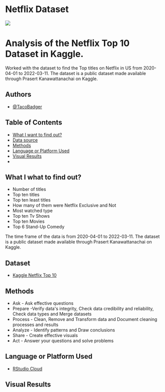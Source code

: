 # Netflix Dataset

![](https://github.com/TacoBadger/NetflixDataset/blob/main/dataset.png?raw=true)

# Analysis of the Netflix Top 10 Dataset in Kaggle.

Worked with the dataset to find the Top titles on Netflix in US from 2020-04-01 to 2022-03-11. The dataset is a public dataset made available through Prasert Kanawattanachai on Kaggle.

## Authors
- [@TacoBadger](https://github.com/TacoBadger)

## Table of Contents

  - [What I want to find out?](#what-i-want-to-find-out)
  - [Data source](#data-source)
  - [Methods](#methods)
  - [Language or Platform Used](#language-or-platform-used)
  - [Visual Results](#visual-results)
  - 

## What I what to find out?
- Number of titles
- Top ten titles
- Top ten least titles
- How many of them were Netflix Exclusive and Not
- Most watched type
- Top ten Tv Shows
- Top ten Movies
- Top 6 Stand-Up Comedy

The time frame of the data is from 2020-04-01 to 2022-03-11. The dataset is a public dataset made available through Prasert Kanawattanachai on Kaggle.

## Dataset
- [Kaggle Netflix Top 10](https://www.kaggle.com/datasets/prasertk/netflix-daily-top-10-in-us)

## Methods
- Ask - Ask effective questions
- Prepare -Verify data's integrity, Check data credibility and reliability, Check data types and Merge datasets
- Process - Clean, Remove and Transform data and Document cleaning processes and results
- Analyze - Identify patterns and  Draw conclusions
- Share - Create effective visuals
- Act - Answer your questions and solve problems

## Language or Platform Used
- [RStudio Cloud](https://rstudio.cloud/)

## Visual Results



